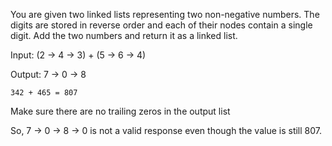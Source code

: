 You are given two linked lists representing two non-negative numbers. The digits are stored in reverse order and each of their nodes contain a single digit. Add the two numbers and return it as a linked list.

Input: (2 -> 4 -> 3) + (5 -> 6 -> 4)

Output: 7 -> 0 -> 8

    342 + 465 = 807
Make sure there are no trailing zeros in the output list

So, 7 -> 0 -> 8 -> 0 is not a valid response even though the value is still 807.
